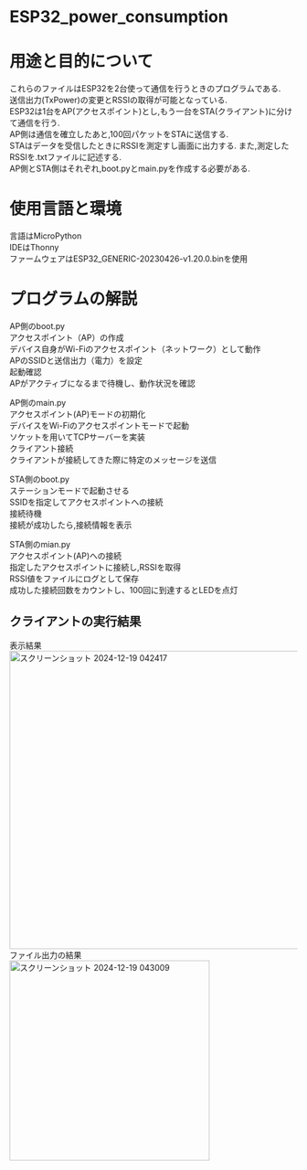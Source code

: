 # ESP32_power_consumption
# 用途と目的について
これらのファイルはESP32を2台使って通信を行うときのプログラムである.  
送信出力(TxPower)の変更とRSSIの取得が可能となっている.  
ESP32は1台をAP(アクセスポイント)とし,もう一台をSTA(クライアント)に分けて通信を行う.  
AP側は通信を確立したあと,100回パケットをSTAに送信する.  
STAはデータを受信したときにRSSIを測定すし画面に出力する. また,測定したRSSIを.txtファイルに記述する.  
AP側とSTA側はそれぞれ,boot.pyとmain.pyを作成する必要がある.  
# 使用言語と環境
言語はMicroPython  
IDEはThonny  
ファームウェアはESP32_GENERIC-20230426-v1.20.0.binを使用  
# プログラムの解説

AP側のboot.py  
アクセスポイント（AP）の作成  
デバイス自身がWi-Fiのアクセスポイント（ネットワーク）として動作  
APのSSIDと送信出力（電力）を設定  
起動確認  
APがアクティブになるまで待機し、動作状況を確認  

AP側のmain.py  
アクセスポイント(AP)モードの初期化  
デバイスをWi-Fiのアクセスポイントモードで起動  
ソケットを用いてTCPサーバーを実装  
クライアント接続  
クライアントが接続してきた際に特定のメッセージを送信  

STA側のboot.py  
ステーションモードで起動させる  
SSIDを指定してアクセスポイントへの接続  
接続待機  
接続が成功したら,接続情報を表示  

STA側のmian.py  
アクセスポイント(AP)への接続  
指定したアクセスポイントに接続し,RSSIを取得  
RSSI値をファイルにログとして保存  
成功した接続回数をカウントし、100回に到達するとLEDを点灯  

## クライアントの実行結果   
表示結果  
<img width="522" alt="スクリーンショット 2024-12-19 042417" src="https://github.com/user-attachments/assets/29e3ceab-f9f9-41da-8100-77b22dfc96b7" />  
ファイル出力の結果  
<img width="350" alt="スクリーンショット 2024-12-19 043009" src="https://github.com/user-attachments/assets/35b5a421-f215-4aab-9895-73e9492fe4c0" />  




